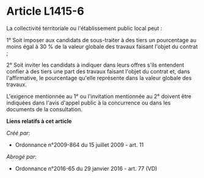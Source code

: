 # Article L1415-6

La collectivité territoriale ou l'établissement public local peut : 

1° Soit imposer aux candidats de sous-traiter à des tiers un pourcentage au moins égal à 30 % de la valeur globale des
travaux faisant l'objet du contrat ; 

2° Soit inviter les candidats à indiquer dans leurs offres s'ils entendent confier à des tiers une part des travaux faisant
l'objet du contrat et, dans l'affirmative, le pourcentage qu'elle représente dans la valeur globale des travaux. 

L'exigence mentionnée au 1° ou l'invitation mentionnée au 2° doivent être indiquées dans l'avis d'appel public à la
concurrence ou dans les documents de la consultation.

**Liens relatifs à cet article**

_Créé par_:

  - Ordonnance n°2009-864 du 15 juillet 2009 - art. 11

_Abrogé par_:

  - Ordonnance n°2016-65 du 29 janvier 2016 - art. 77 (VD)
